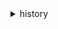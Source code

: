 <details>

<summary>
history
</summary>

- <details><summary>list</summary>

  * 


- <details><summary>show</summary>

  * --include
  * --exclude
  * --format


</details>

